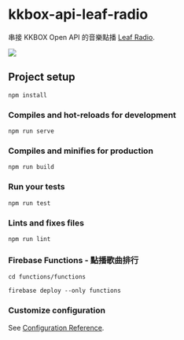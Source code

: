 # kkbox-api-leaf-radio

串接 KKBOX Open API 的音樂點播 [Leaf Radio](https://tzuhui.github.io/kkbox-api-leaf-radio/#/).

![](https://firebasestorage.googleapis.com/v0/b/tzuhui-10c1e.appspot.com/o/others%2F202001%2F1578213289244-%E6%88%AA%E5%9C%96_2020-01-05_16_33_39.png?alt=media&token=c9f2fbb1-5d36-4daa-8d69-d4b1bb82386a)

## Project setup
```
npm install
```

### Compiles and hot-reloads for development
```
npm run serve
```

### Compiles and minifies for production
```
npm run build
```

### Run your tests
```
npm run test
```

### Lints and fixes files
```
npm run lint
```

### Firebase Functions - 點播歌曲排行
```
cd functions/functions
```
```
firebase deploy --only functions
```

### Customize configuration
See [Configuration Reference](https://cli.vuejs.org/config/).
